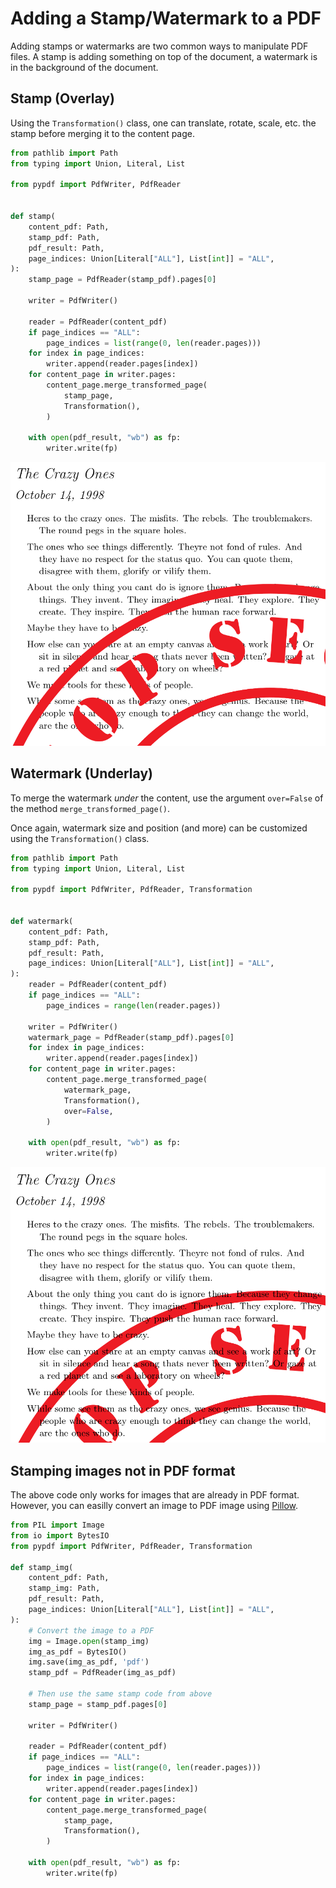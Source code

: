 # Adding a Stamp/Watermark to a PDF

Adding stamps or watermarks are two common ways to manipulate PDF files.
A stamp is adding something on top of the document, a watermark is in the
background of the document.

## Stamp (Overlay)

Using the ``Transformation()`` class, one can translate, rotate, scale, etc. the stamp before merging it to the content page.

```python
from pathlib import Path
from typing import Union, Literal, List

from pypdf import PdfWriter, PdfReader


def stamp(
    content_pdf: Path,
    stamp_pdf: Path,
    pdf_result: Path,
    page_indices: Union[Literal["ALL"], List[int]] = "ALL",
):
    stamp_page = PdfReader(stamp_pdf).pages[0]

    writer = PdfWriter()

    reader = PdfReader(content_pdf)
    if page_indices == "ALL":
        page_indices = list(range(0, len(reader.pages)))
    for index in page_indices:
        writer.append(reader.pages[index])
    for content_page in writer.pages:
        content_page.merge_transformed_page(
            stamp_page,
            Transformation(),
        )

    with open(pdf_result, "wb") as fp:
        writer.write(fp)
```

![stamp.png](stamp.png)

## Watermark (Underlay)

To merge the watermark *under* the content, use the argument ``over=False`` of the method ``merge_transformed_page()``.

Once again, watermark size and position (and more) can be customized using the ``Transformation()`` class.

```python
from pathlib import Path
from typing import Union, Literal, List

from pypdf import PdfWriter, PdfReader, Transformation


def watermark(
    content_pdf: Path,
    stamp_pdf: Path,
    pdf_result: Path,
    page_indices: Union[Literal["ALL"], List[int]] = "ALL",
):
    reader = PdfReader(content_pdf)
    if page_indices == "ALL":
        page_indices = range(len(reader.pages))

    writer = PdfWriter()
    watermark_page = PdfReader(stamp_pdf).pages[0]
    for index in page_indices:
        writer.append(reader.pages[index])
    for content_page in writer.pages:
        content_page.merge_transformed_page(
            watermark_page,
            Transformation(),
            over=False,
        )

    with open(pdf_result, "wb") as fp:
        writer.write(fp)
```

![watermark.png](watermark.png)

## Stamping images not in PDF format

The above code only works for images that are already in PDF format. However, you can easilly convert an image to PDF image using [Pillow](https://pypi.org/project/Pillow/).

```python
from PIL import Image
from io import BytesIO
from pypdf import PdfWriter, PdfReader, Transformation

def stamp_img(
    content_pdf: Path,
    stamp_img: Path,
    pdf_result: Path,
    page_indices: Union[Literal["ALL"], List[int]] = "ALL",
):
    # Convert the image to a PDF
    img = Image.open(stamp_img)
    img_as_pdf = BytesIO()
    img.save(img_as_pdf, 'pdf')
    stamp_pdf = PdfReader(img_as_pdf)

    # Then use the same stamp code from above
    stamp_page = stamp_pdf.pages[0]

    writer = PdfWriter()

    reader = PdfReader(content_pdf)
    if page_indices == "ALL":
        page_indices = list(range(0, len(reader.pages)))
    for index in page_indices:
        writer.append(reader.pages[index])
    for content_page in writer.pages:
        content_page.merge_transformed_page(
            stamp_page,
            Transformation(),
        )

    with open(pdf_result, "wb") as fp:
        writer.write(fp)
```